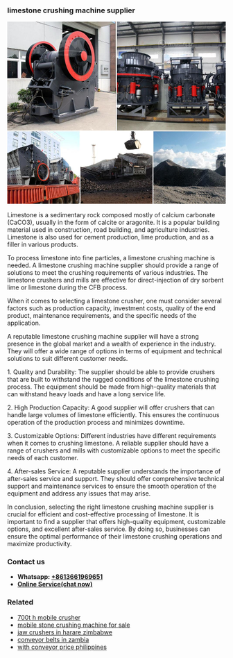 <h3>limestone crushing machine supplier</h3><img src='1708663317.jpg' alt=''><p>Limestone is a sedimentary rock composed mostly of calcium carbonate (CaCO3), usually in the form of calcite or aragonite. It is a popular building material used in construction, road building, and agriculture industries. Limestone is also used for cement production, lime production, and as a filler in various products.</p><p>To process limestone into fine particles, a limestone crushing machine is needed. A limestone crushing machine supplier should provide a range of solutions to meet the crushing requirements of various industries. The limestone crushers and mills are effective for direct-injection of dry sorbent lime or limestone during the CFB process.</p><p>When it comes to selecting a limestone crusher, one must consider several factors such as production capacity, investment costs, quality of the end product, maintenance requirements, and the specific needs of the application.</p><p>A reputable limestone crushing machine supplier will have a strong presence in the global market and a wealth of experience in the industry. They will offer a wide range of options in terms of equipment and technical solutions to suit different customer needs.</p><p>1. Quality and Durability: The supplier should be able to provide crushers that are built to withstand the rugged conditions of the limestone crushing process. The equipment should be made from high-quality materials that can withstand heavy loads and have a long service life.</p><p>2. High Production Capacity: A good supplier will offer crushers that can handle large volumes of limestone efficiently. This ensures the continuous operation of the production process and minimizes downtime.</p><p>3. Customizable Options: Different industries have different requirements when it comes to crushing limestone. A reliable supplier should have a range of crushers and mills with customizable options to meet the specific needs of each customer.</p><p>4. After-sales Service: A reputable supplier understands the importance of after-sales service and support. They should offer comprehensive technical support and maintenance services to ensure the smooth operation of the equipment and address any issues that may arise.</p><p>In conclusion, selecting the right limestone crushing machine supplier is crucial for efficient and cost-effective processing of limestone. It is important to find a supplier that offers high-quality equipment, customizable options, and excellent after-sales service. By doing so, businesses can ensure the optimal performance of their limestone crushing operations and maximize productivity.</p><h3>Contact us</h3><ul><li><strong>Whatsapp:&nbsp;<a href="https://wa.me/8613661969651">+8613661969651</a></strong></li><li><a href="https://swt.shibang-china.com/?git&amp;zhl&amp;limestone crushing machine supplier"><strong>Online Service(chat now)</strong></a></li></ul><h3>Related</h3><ul><li><a href='700t h mobile crusher.md'>700t h mobile crusher</a></li><li><a href='mobile stone crushing machine for sale.md'>mobile stone crushing machine for sale</a></li><li><a href='jaw crushers in harare zimbabwe.md'>jaw crushers in harare zimbabwe</a></li><li><a href='conveyor belts in zambia.md'>conveyor belts in zambia</a></li><li><a href='with conveyor price philippines.md'>with conveyor price philippines</a></li></ul>